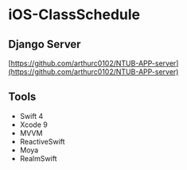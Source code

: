 # iOS-ClassSchedule

## Django Server
[https://github.com/arthurc0102/NTUB-APP-server](https://github.com/arthurc0102/NTUB-APP-server)

## Tools

* Swift 4
* Xcode 9
* MVVM
* ReactiveSwift
* Moya
* RealmSwift






